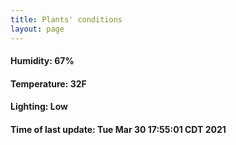 ```yaml
---
title: Plants' conditions
layout: page
---
```



#### Humidity: 67%
#### Temperature: 32F
#### Lighting: Low
#### Time of last update: Tue Mar 30 17:55:01 CDT 2021
